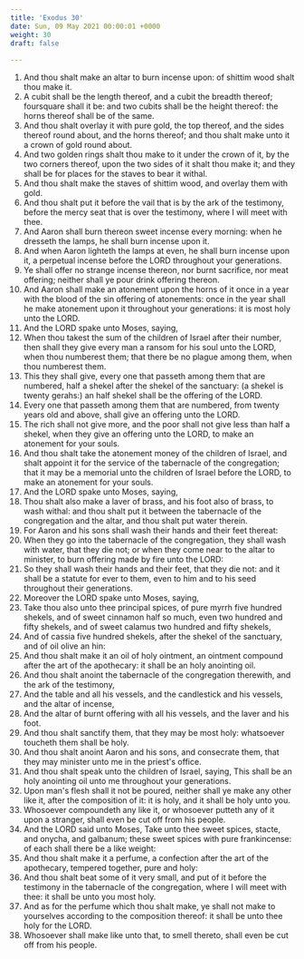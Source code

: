 ```yaml
---
title: 'Exodus 30'
date: Sun, 09 May 2021 00:00:01 +0000
weight: 30
draft: false
  
---
```


1. And thou shalt make an altar to burn incense upon: of shittim wood shalt thou make it.
2. A cubit shall be the length thereof, and a cubit the breadth thereof; foursquare shall it be: and two cubits shall be the height thereof: the horns thereof shall be of the same.
3. And thou shalt overlay it with pure gold, the top thereof, and the sides thereof round about, and the horns thereof; and thou shalt make unto it a crown of gold round about.
4. And two golden rings shalt thou make to it under the crown of it, by the two corners thereof, upon the two sides of it shalt thou make it; and they shall be for places for the staves to bear it withal.
5. And thou shalt make the staves of shittim wood, and overlay them with gold.
6. And thou shalt put it before the vail that is by the ark of the testimony, before the mercy seat that is over the testimony, where I will meet with thee.
7. And Aaron shall burn thereon sweet incense every morning: when he dresseth the lamps, he shall burn incense upon it.
8. And when Aaron lighteth the lamps at even, he shall burn incense upon it, a perpetual incense before the LORD throughout your generations.
9. Ye shall offer no strange incense thereon, nor burnt sacrifice, nor meat offering; neither shall ye pour drink offering thereon.
10. And Aaron shall make an atonement upon the horns of it once in a year with the blood of the sin offering of atonements: once in the year shall he make atonement upon it throughout your generations: it is most holy unto the LORD.
11. And the LORD spake unto Moses, saying,
12. When thou takest the sum of the children of Israel after their number, then shall they give every man a ransom for his soul unto the LORD, when thou numberest them; that there be no plague among them, when thou numberest them.
13. This they shall give, every one that passeth among them that are numbered, half a shekel after the shekel of the sanctuary: (a shekel is twenty gerahs:) an half shekel shall be the offering of the LORD.
14. Every one that passeth among them that are numbered, from twenty years old and above, shall give an offering unto the LORD.
15. The rich shall not give more, and the poor shall not give less than half a shekel, when they give an offering unto the LORD, to make an atonement for your souls.
16. And thou shalt take the atonement money of the children of Israel, and shalt appoint it for the service of the tabernacle of the congregation; that it may be a memorial unto the children of Israel before the LORD, to make an atonement for your souls.
17. And the LORD spake unto Moses, saying,
18. Thou shalt also make a laver of brass, and his foot also of brass, to wash withal: and thou shalt put it between the tabernacle of the congregation and the altar, and thou shalt put water therein.
19. For Aaron and his sons shall wash their hands and their feet thereat:
20. When they go into the tabernacle of the congregation, they shall wash with water, that they die not; or when they come near to the altar to minister, to burn offering made by fire unto the LORD:
21. So they shall wash their hands and their feet, that they die not: and it shall be a statute for ever to them, even to him and to his seed throughout their generations.
22. Moreover the LORD spake unto Moses, saying,
23. Take thou also unto thee principal spices, of pure myrrh five hundred shekels, and of sweet cinnamon half so much, even two hundred and fifty shekels, and of sweet calamus two hundred and fifty shekels,
24. And of cassia five hundred shekels, after the shekel of the sanctuary, and of oil olive an hin:
25. And thou shalt make it an oil of holy ointment, an ointment compound after the art of the apothecary: it shall be an holy anointing oil.
26. And thou shalt anoint the tabernacle of the congregation therewith, and the ark of the testimony,
27. And the table and all his vessels, and the candlestick and his vessels, and the altar of incense,
28. And the altar of burnt offering with all his vessels, and the laver and his foot.
29. And thou shalt sanctify them, that they may be most holy: whatsoever toucheth them shall be holy.
30. And thou shalt anoint Aaron and his sons, and consecrate them, that they may minister unto me in the priest's office.
31. And thou shalt speak unto the children of Israel, saying, This shall be an holy anointing oil unto me throughout your generations.
32. Upon man's flesh shall it not be poured, neither shall ye make any other like it, after the composition of it: it is holy, and it shall be holy unto you.
33. Whosoever compoundeth any like it, or whosoever putteth any of it upon a stranger, shall even be cut off from his people.
34. And the LORD said unto Moses, Take unto thee sweet spices, stacte, and onycha, and galbanum; these sweet spices with pure frankincense: of each shall there be a like weight:
35. And thou shalt make it a perfume, a confection after the art of the apothecary, tempered together, pure and holy:
36. And thou shalt beat some of it very small, and put of it before the testimony in the tabernacle of the congregation, where I will meet with thee: it shall be unto you most holy.
37. And as for the perfume which thou shalt make, ye shall not make to yourselves according to the composition thereof: it shall be unto thee holy for the LORD.
38. Whosoever shall make like unto that, to smell thereto, shall even be cut off from his people.
